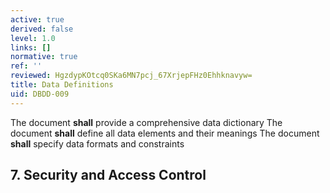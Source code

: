 ```yaml
---
active: true
derived: false
level: 1.0
links: []
normative: true
ref: ''
reviewed: HgzdypKOtcq0SKa6MN7pcj_67XrjepFHz0Ehhknavyw=
title: Data Definitions
uid: DBDD-009
---
```


The document **shall** provide a comprehensive data dictionary
The document **shall** define all data elements and their meanings
The document **shall** specify data formats and constraints

## 7. Security and Access Control